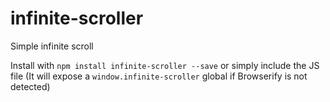 # infinite-scroller
Simple infinite scroll

Install with `npm install infinite-scroller --save` or simply include the JS file (It will expose a `window.infinite-scroller` global if Browserify is not detected)
